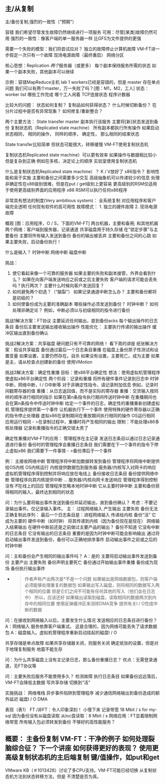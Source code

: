 ## 主/从复制
主/备份复制,强烈的一致性（“预期”）

容错
  我们希望尽管发生故障仍然继续进行一项服务
  可用：尽管[某类]故障仍然可用
  强烈的一致性：像客户端的单一服务器一样
    比GFS为文件提供的更强

需要一个失败的模型：我们将尝试应对？
  独立的故障停止计算机故障
  VM-FT进一步假定一次只有一个故障
  现场电源故障（最终重启）
  网络分区

核心思想：Replication
  *两个*服务器（或更多）
  每个副本保持服务所需的状态
  如果一个副本失败，其他副本可以继续

示例：容错MapReduce主机
  lab 1 workers已经是容错的，但是 master 存在单点问题
  我们可以有两个master，万一失败了吗？[图：M1，M2，工人]
  状态：
    worker list
    哪些工作完成
    哪个工人闲着
    TCP连接状态
    程序计数器

比较大的问题：
  状态如何复制？
  复制品如何获得状态？
  什么时候切断备份？
  在分片过程中是否有异常现象？
  如何修复/重新整合？

两个主要方法：
  State transfer
    master 副本执行该服务
    主要将[新]状态发送到备份
  复制状态机（Replicated state machine）
    所有副本都执行所有操作
    如果启动状态相同，
      相同的操作，
      同样的顺序，
      确定性，
      那么相同的结束状态

State transfer比较简单
  但状态可能很大，转移缓慢
  VM-FT使用复制状态机

复制状态机Replicated state machine）可以更有效率
  如果操作与数据相比较小
  但是复杂到正确
    例如在多核，决定论上的顺序
  实验室使用复制状态机

什么是复制状态机Replicated state machine）？
  K / V放好了
  x86指令？
  影响性能和易于实施
    主要和备份之间需要多少交互
      高级抽象机可以传递较少的信息
    处理非确定性在x86级别很难，但是在put / get级别上更容易
  更高级别的RSM仅适用于使用更高级别界面的应用程序
    x86 RSM可以执行任何x86程序

非常具有想法的制度(Very ambitious system)：
  全系统复制
  对应用程序和客户端完全透明
  任何现有软件的高可用性
  故障模式：
    1. 独立的硬件故障
    2. 现场电源故障

概观
  [图：应用程序，O / S，下面的VM-FT]
  两台机器，主要和备用; 和其他机器
  两个网络：客户端到服务器，记录通道
  共享磁盘用于持久存储
  在“锁定步骤”与主要备份
    主要将所有输入发送到备份
    备份的输出被丢弃
  主要和备份之间的心跳
    如果主要失败，启动备份执行！

什么是输入？
  时钟中断
  网络中断
  磁盘中断

挑战：
  1. 使它看起来像一个可靠的服务器
    如果主要的失败和副本接管，外界会看到什么？
      如果在向客户端发送响应之前或之后主要失败
      客户端的请求可能会丢失吗？执行两次？
    主要什么时候向客户发送回复？
  2. 如何避免两个初选？（“脑裂”）
    如果记录通道中断怎么办？
    主要和备份都将是初级的？
  3. 如何使备份成为主要的准确副本
    哪些操作必须发送到备份？
      时钟中断？
    如何处理非确定论？
      例如，中断必须以与初级相同的指令进行备份


挑战1解决方案：FT协议
  主要延迟任何输出，直到备份acks
    每个输出操作的日志条目
    备份后主要发送输出接收输出操作
  性能优化：
    主要执行传递的输出操作
    缓冲区输出直到备份确认

挑战2解决方案：共享磁盘
  硬问题只有不可靠的网络！
    看下周的讲座
  纸张解决方案：假设共享磁盘
    备份通过最后一个日志条目重播
    在磁盘上备份原子性测试和设置变量
      如果设置，主要仍然存在。自杀
      如果没有设置，主要死亡。成为主要
      如果是主，请从检查点创建新的备份
        使用VMotion

挑战3解决方案：确定性重播
  目标：使x86平台确定性
    想法：使用虚拟机管理程序使虚拟x86平台确定性
    两个阶段：记录和重播
  将所有硬件事件记录到日志中
    时钟中断，网络中断，I / O中断等
    对于非确定性指令，请记录附加信息
      例如，记录时间戳寄存器的值
      重播：从日志返回值，而不是实际的寄存器
  重播：交货输入按同样的顺序进行相同的指示
    如果在第n条指令执行期间传送时钟中断
    在重播期间也会在第n条指令中传送时钟中断
  给定一个事件的日志，确定性的重播重新创建虚拟机
    管理程序提供第一个事件
    让机器执行下一个事件
      使用特殊的硬件寄存器以正确的指令停止处理器
    虚拟x86在录制期间在重放期间执行相同的操作
      OS运行相同
      应用运行相同
      - >在录制过程中，重播时将产生相同的输出
  限制：不能处理x86多核处理器
    记录和重播指令的正确交错太贵了

确定性重播对VM-FT的应用：
  管理程序在主记录
    发送日志条目以通过日志记录通道进行备份
  备份时的管理程序会重播日志条目
    我们需要在下一个事件的指令下停止虚拟x86
    我们需要下一件事情
    - >备份滞后于一个事件
    
例：
  主接收网络中断
    管理程序将中断加数据转发到备份
    管理程序将网络中断提供给OS内核
    OS内核运行
    内核提供数据包到服务器
    服务器/内核写入对网卡的响应
    虚拟机管理程序得到控制并将响应放在电线上
  备份接收日志条目
    备份提供网络中断
    管理程序向其内核提供中断
    ...
    服务器/内核向网卡发送响应
    管理程序得到控制
      没有*不*在线上的回应
    管理程序忽略本地时钟中断
      它从主要时钟中断
  主要和备份获得相同的输入，最终达到相同的状态

问：为什么要将输出事件发送到备份并延迟输出，直到备份确认？
  考虑：不要记录输出事件。仅记录输入事件。
  主：
    过程网络输入
    产生输出
    主要失败
  备份无法正确复制此序列：
    最后一个日志条目是：进程网络输入
      传递给内核
    备份“活”
      它成为主要的
    硬件中断（如时钟）
      将其传递到内核（因为备份现在是现在）
    网络输入结果输出
      在硬件中断前还是之前做过主要产品的输出？
      备份不知道
        它没有中断的日志条目
    它没有输出的日志条目
      重要的是因为时钟中断可能会影响输出
  通过将启动输出事件发送到备份，备份可以正确地排序事件
    启动输出事件之前或之后的时钟中断

问：主和备份会产生相同的输出事件吗？ 
  A：是的
  主要将启动输出事件发送到备份
  主要产出
  主要失败
  备份声明主要死亡
  备份通过开始输出事件重播
  备份成为现场
  备份执行输出事件
  - >作者声称产出两次是*不是一个问题
    如果输出是网络数据包，则客户端必须能够处理重复的数据包
    如果输出写入磁盘，则将相同的数据写入两个相同的位置
      但是它们之间不可能有任何其他的写入（他们会在日志中）
      所以，应该还好
    如果输出读取到磁盘，读取相同的数据两次到内存中的相同位置
      使用反弹缓冲区来消除DMA竞争
      提供有关I / O完成中断的数据
    
问：在接收到网络输入以后，主要发生什么情况
发送相应的日志条目进行备份？
  A：网络输入 服务依靠客户端重试。
    这是合理的，因为网络可能丢失了请求数据包
  A：磁盘输入。虚拟机管理程序重新启动挂起的磁盘I / O
      
共享存储是单点故障
    如果共享存储器关闭，则服务关闭
  确定纸张的设置，但是对于地理复制服务
    地震不能生存

问：为什么共享磁盘上没有主记录日志，那么备份重播日志？
  优点：无需登录通道，无FT协议等

问：主要失败后服务不能使用多久？
  检测故障
  执行日志条目
    如果备份远远落后，VM-FT会降低主数据
  写共享存储
  切换到“活”

实施挑战：
  网络堆栈
    异步事件陷阱到管理程序
    减少通信网络输出到备份造成的额外延迟
  磁盘I / O
    DMA

表现（表1）
  FT /非FT：令人印象深刻！
    小慢下来
  记录带宽
    18 Mbit / s for my-sql
      因为备份没有从磁盘读取
      从loc盘读取：8 Mbit / s
  网络应用：FT显着限制网络带宽
    所有输入包必须转发到备份
  不够好的高性能服务？

概要：
  主备份复制
    VM-FT：干净的例子
  如何处理裂脑综合征？
    下一个讲座
  如何获得更好的表现？
    使用更高级复制状态机的主后端复制
      键/值操作，如put和get
----
VMware KB（＃1013428）讨论了多CPU支持。VM-FT可能已经切换
从复制状态机方法到状态转移方法，但是
不清楚是否为真。
